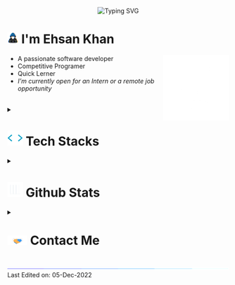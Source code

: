 <p align="center">
  <img src="https://readme-typing-svg.demolab.com?font=Fira+Code&pause=1000&width=435&lines=Assalamu+Alaikum+Warahmatullah...%E2%9D%A4" alt="Typing SVG" />
</p>

# <picture><img src = "img/about_me_small.gif" width = 25px></picture> **I'm Ehsan Khan**

<picture> <img align="right" src="img/right_side_alt.gif" width = 150px></picture>

- A passionate software developer
- Competitive Programer
- Quick Lerner <!--[link](https://ehsan.pages.dev)-->
- _I’m currently open for an Intern or a remote job opportunity_ <!--, this is [my resume](https://read.cv)-->

<br>

<details>
  <summary>
    <h1><img src="img/code.gif" width ="35"><b> Tech Stacks</b></h1>
  </summary>

  <div align="center">
  <img src="https://img.shields.io/badge/-C%20-%232370ED.svg?style=flat&logo=c&logoColor=white" /> <img src="https://img.shields.io/badge/C++%20-%2300599C.svg?style=flat&logo=c%2B%2B&logoColor=white" /> <img src="https://img.shields.io/badge/Python%20-%2314354C.svg?style=flat&logo=python&logoColor=white" /> <img src="https://img.shields.io/badge/Java%20-F22F46.svg?style=flat&logo=java&logoColor=white" /> <img src="https://img.shields.io/badge/JavaScript%20-%23F7DF1E.svg?style=flat&logo=javascript&logoColor=black" /> <img src="https://img.shields.io/badge/PHP%20-777BB4?style=flat&logo=PHP&logoColor=white" /> 
  <img src="https://img.shields.io/badge/HTML%20-%23E34F26.svg?style=flat&logo=html5&logoColor=white" /> <img src="https://img.shields.io/badge/CSS%20-%231572B6.svg?style=flat&logo=css3&logoColor=white" /> <img src="https://img.shields.io/badge/TailWind%20CSS%20-%2306B6D6.svg?style=flat&logo=tailwindcss&logoColor=white" /> <img src="https://img.shields.io/badge/Svelte%20-%23FF3E00.svg?style=flat&logo=svelte&logoColor=white" /> <img src="https://img.shields.io/badge/Django%20-%23092E20.svg?style=flat&logo=django&logoColor=white" />
  <img src="https://img.shields.io/badge/Git-%23F05033.svg?style=flat&logo=git&logoColor=white" /> <img src="https://img.shields.io/badge/Github-%23121011.svg?style=flat&logo=github&logoColor=white" />
  <img src="https://img.shields.io/badge/Vim-019733?style=flat&logo=vim&logoColor=black" /> <img src="https://img.shields.io/badge/VSCode-0078d7.svg?style=flat&logo=visual-studio-code&logoColor=white" /> <img src="https://img.shields.io/badge/IntelliJ%20IDEA-1B6AC6?style=flat&logo=intellijidea&logoColor=white" /> <img src="https://img.shields.io/badge/PyCharm-FFFC00?style=flat&logo=pycharm&logoColor=black" /> <img src="https://img.shields.io/badge/PhpStorm-A100FF?style=flat&logo=PhpStorm&logoColor=white" />
  <img src="https://img.shields.io/badge/Linux-FCC624?style=flat&logo=linux&logoColor=black" /> <img src="https://img.shields.io/badge/Windows-0078D4?style=flat&logo=windows11&logoColor=white" /> <img src="https://img.shields.io/badge/Android-3DDC84?style=flat&logo=android&logoColor=white" />
  <img src="https://img.shields.io/badge/Microsoft%20Office-D83B01?style=flat&logo=microsoftoffice&logoColor=white" /> <img src="https://img.shields.io/badge/LibreOffice-18A303?style=flat&logo=libreoffice&logoColor=white" /> <img src="https://img.shields.io/badge/Photoshop-31A8FF?style=flat&logo=AdobePhotoshop&logoColor=white" />  <img src="https://img.shields.io/badge/GIMP-5C5543?style=flat&logo=gimp&logoColor=black" />
  <img src="https://img.shields.io/badge/Google%20Search-%234285F4.svg?style=flat&logo=google&logoColor=white" /> <img src="https://img.shields.io/badge/Terminal-%23241F31.svg?style=flat&logo=gnometerminal&logoColor=white" /> <img src="https://img.shields.io/badge/Markdown-%23000000.svg?style=flat&logo=markdown&logoColor=white" /> <img src="https://img.shields.io/badge/Bash%20Scripting-%234EAA25.svg?style=flat&logo=gnubash&logoColor=white" /> <img src="https://img.shields.io/badge/Batch%20Scripting-%234D4D4D.svg?style=flat&logo=windowsterminal&logoColor=white" />

  </div>
  <br>
</details>

<details>
  <summary>
    <h1> <img src="img/Stats.gif" width="35"><b> Github Stats </b></h1>
  </summary>

  <div align="center">
    <img src="https://github-readme-stats.vercel.app/api?username=ehsan18t&include_all_commits=true&count_private=true&show_icons=true&theme=gruvbox" width="400"/>
    <img src="https://streak-stats.demolab.com/?user=ehsan18t&theme=gruvbox" width="400"  alt="ehsan18t"/>
  </div>
  <br>
</details>

<details>
  <summary>
    <h1> <img src="img/handshake.gif" width ="45"> <b> Contact Me</b></h1>
    <br>
  </summary>

  <div align='center'>
    <a href="https://t.me/ehsan18t" target="_blank">
      <img src="https://img.shields.io/badge/telegram-26A5E4?style=for-the-badge&logo=telegram&logoColor=white" t=mail style="margin-bottom: 5px;" />
    </a>
    <!-- <a href="https://twitter.com/ehsan18t" target="_blank">
      <img src="https://img.shields.io/badge/twitter-%2300acee.svg?color=1DA1F2&style=for-the-badge&logo=twitter&logoColor=white" alt=twitter style="margin-bottom: 5px;"/>
    </a> -->
    <a href="https://linkedin.com/in/ehsan18t" target="_blank">
      <img src="https://img.shields.io/badge/linkedin-%2300acee.svg?color=405DE6&style=for-the-badge&logo=linkedin&logoColor=white" alt=linkedin style="margin-bottom: 5px;"/>
    </a>
    <a href="mailto:ehsan18t@gmail.com" target="_blank">
      <img src="https://img.shields.io/badge/gmail-%23EA4335.svg?style=for-the-badge&logo=gmail&logoColor=white" t=mail style="margin-bottom: 5px;" />
    </a>
  </div>
  <br>
</details>

<img src="img/line.gif">
Last Edited on: 05-Dec-2022

